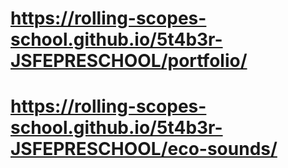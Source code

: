 # https://rolling-scopes-school.github.io/5t4b3r-JSFEPRESCHOOL/portfolio/
# https://rolling-scopes-school.github.io/5t4b3r-JSFEPRESCHOOL/eco-sounds/
